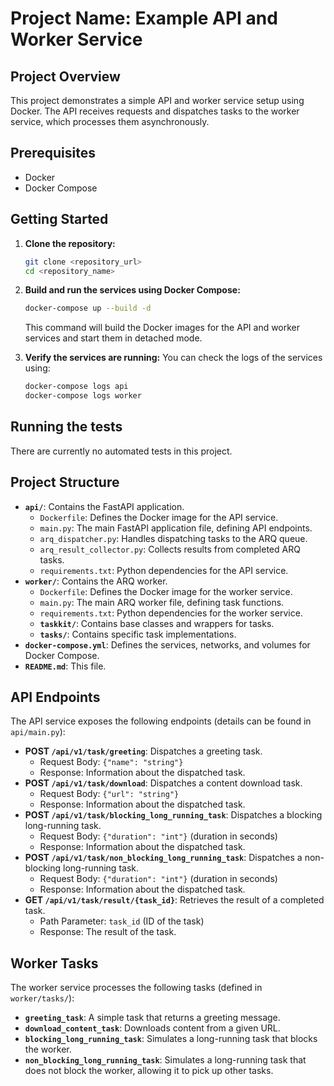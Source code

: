 # Project Name: Example API and Worker Service

## Project Overview

This project demonstrates a simple API and worker service setup using Docker. The API receives requests and dispatches tasks to the worker service, which processes them asynchronously.

## Prerequisites

- Docker
- Docker Compose

## Getting Started

1. **Clone the repository:**
   ```bash
   git clone <repository_url>
   cd <repository_name>
   ```

2. **Build and run the services using Docker Compose:**
   ```bash
   docker-compose up --build -d
   ```
   This command will build the Docker images for the API and worker services and start them in detached mode.

3. **Verify the services are running:**
   You can check the logs of the services using:
   ```bash
   docker-compose logs api
   docker-compose logs worker
   ```

## Running the tests

There are currently no automated tests in this project.

## Project Structure

- **`api/`**: Contains the FastAPI application.
    - `Dockerfile`: Defines the Docker image for the API service.
    - `main.py`: The main FastAPI application file, defining API endpoints.
    - `arq_dispatcher.py`: Handles dispatching tasks to the ARQ queue.
    - `arq_result_collector.py`: Collects results from completed ARQ tasks.
    - `requirements.txt`: Python dependencies for the API service.
- **`worker/`**: Contains the ARQ worker.
    - `Dockerfile`: Defines the Docker image for the worker service.
    - `main.py`: The main ARQ worker file, defining task functions.
    - `requirements.txt`: Python dependencies for the worker service.
    - **`taskkit/`**: Contains base classes and wrappers for tasks.
    - **`tasks/`**: Contains specific task implementations.
- **`docker-compose.yml`**: Defines the services, networks, and volumes for Docker Compose.
- **`README.md`**: This file.

## API Endpoints

The API service exposes the following endpoints (details can be found in `api/main.py`):

- **POST `/api/v1/task/greeting`**: Dispatches a greeting task.
    - Request Body: `{"name": "string"}`
    - Response: Information about the dispatched task.
- **POST `/api/v1/task/download`**: Dispatches a content download task.
    - Request Body: `{"url": "string"}`
    - Response: Information about the dispatched task.
- **POST `/api/v1/task/blocking_long_running_task`**: Dispatches a blocking long-running task.
    - Request Body: `{"duration": "int"}` (duration in seconds)
    - Response: Information about the dispatched task.
- **POST `/api/v1/task/non_blocking_long_running_task`**: Dispatches a non-blocking long-running task.
     - Request Body: `{"duration": "int"}` (duration in seconds)
     - Response: Information about the dispatched task.
- **GET `/api/v1/task/result/{task_id}`**: Retrieves the result of a completed task.
    - Path Parameter: `task_id` (ID of the task)
    - Response: The result of the task.

## Worker Tasks

The worker service processes the following tasks (defined in `worker/tasks/`):

- **`greeting_task`**: A simple task that returns a greeting message.
- **`download_content_task`**: Downloads content from a given URL.
- **`blocking_long_running_task`**: Simulates a long-running task that blocks the worker.
- **`non_blocking_long_running_task`**: Simulates a long-running task that does not block the worker, allowing it to pick up other tasks.
